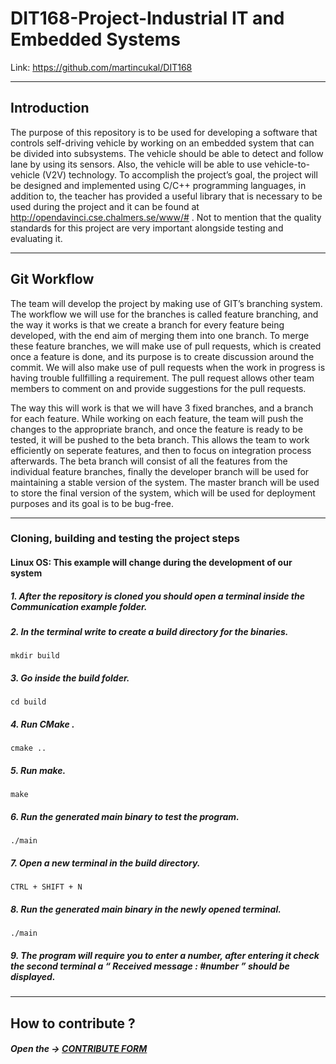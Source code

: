 # DIT168-Project-Industrial IT and Embedded Systems 
Link: https://github.com/martincukal/DIT168

*****************************************************************************************************

## Introduction

The purpose of this repository is to be used for developing a software that controls self-driving vehicle by working on an embedded system that can be divided into subsystems. The vehicle should be able to detect and follow lane by using its sensors. Also, the vehicle will be able to use vehicle-to-vehicle (V2V) technology.
To accomplish the project’s goal, the project will be designed and implemented using C/C++ programming languages, in addition to, the teacher has provided a useful library that is necessary to be used during the project and it can be found at http://opendavinci.cse.chalmers.se/www/# . Not to mention that the quality standards for this project are very important alongside testing and evaluating it.

*****************************************************************************************************

## Git Workflow

The team will develop the project by making use of GIT’s branching system. The workflow we will use for the branches is called feature branching, and the way it works is that we create a branch for every feature being developed, with the end aim of merging them into one branch. To merge these feature branches, we will make use of pull requests, which is created once a feature is done, and its purpose is to create discussion around the commit. We will also make use of pull requests when the work in progress is having trouble fullfilling a requirement. The pull request allows other team members to comment on and provide suggestions for the pull requests.

The way this will work is that we will have 3 fixed branches, and a branch for each feature. While working on each feature, the team will push the changes to the appropriate branch, and once the feature is ready to be tested, it will be pushed to the beta branch. This allows the team to work efficiently on seperate features, and then to focus on integration process afterwards. The beta branch will consist of all the features from the individual feature branches, finally the developer branch will be used for maintaining a stable version of the system. The master branch will be used to store the final version of the system, which will be used for deployment purposes and its goal is to be bug-free.

****************************************************************************************************

### Cloning, building and testing the project steps

#### Linux OS: This example will change during the development of our system

##### 1. After the repository is cloned you should open a terminal inside the Communication example folder.

##### 2. In the terminal write  to create a build directory for the binaries.
` mkdir build `

##### 3. Go inside the build folder.
`cd build `

##### 4. Run CMake .
` cmake .. `

##### 5. Run make.
` make `

##### 6. Run the generated main binary to test the program.
` ./main `

##### 7. Open a new terminal in the build directory.
` CTRL + SHIFT + N `

##### 8. Run the generated main binary in the newly opened terminal.
` ./main `

##### 9. The program will require you to enter a number, after entering it check the second terminal a “ Received message : #number ” should be displayed.

****************************************************************************************************

## How to contribute ?

##### Open the -> [CONTRIBUTE FORM](https://github.com/martincukal/DIT168/blob/master/CONTRIBUTING.md)

